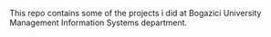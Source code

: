 This repo contains some of the projects i did at Bogazici University Management Information Systems department.

